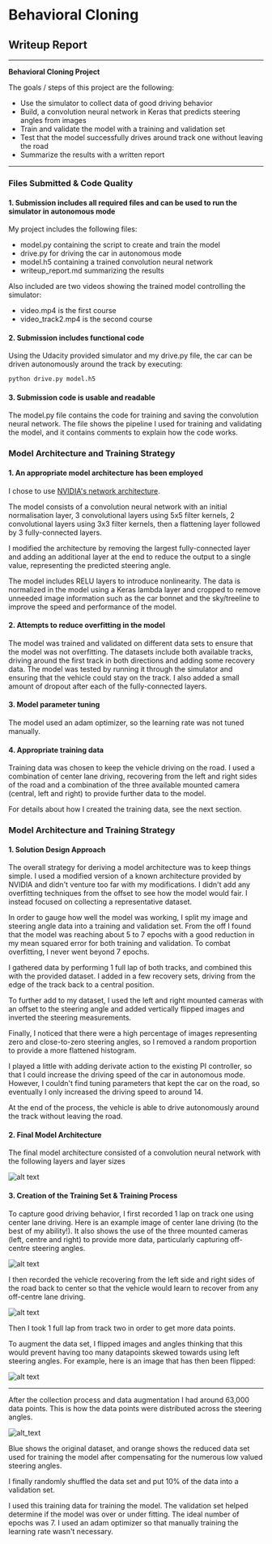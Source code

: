 # **Behavioral Cloning** 

## Writeup Report

---

**Behavioral Cloning Project**

The goals / steps of this project are the following:
* Use the simulator to collect data of good driving behavior
* Build, a convolution neural network in Keras that predicts steering angles from images
* Train and validate the model with a training and validation set
* Test that the model successfully drives around track one without leaving the road
* Summarize the results with a written report

[//]: # (Image References)

[image1]: ./examples/cnn_arch_model.png "Final CNN model"
[image2]: ./examples/centre_lane_driving.png "Centre lane driving example"
[image3]: ./examples/recovery.gif "Recovery example"
[image4]: ./examples/flipped.png "Flipped Image"
[image5]: ./examples/histogram.png "Histogram of datapoints"


---
### Files Submitted & Code Quality

#### 1. Submission includes all required files and can be used to run the simulator in autonomous mode

My project includes the following files:
* model.py containing the script to create and train the model
* drive.py for driving the car in autonomous mode
* model.h5 containing a trained convolution neural network 
* writeup_report.md summarizing the results

Also included are two videos showing the trained model controlling the simulator:
* video.mp4 is the first course
* video_track2.mp4 is the second course

#### 2. Submission includes functional code

Using the Udacity provided simulator and my drive.py file, the car can be driven autonomously around the track by executing:
```sh
python drive.py model.h5
```

#### 3. Submission code is usable and readable

The model.py file contains the code for training and saving the convolution neural network. The file shows the pipeline I used for training and validating the model, and it contains comments to explain how the code works.

### Model Architecture and Training Strategy

#### 1. An appropriate model architecture has been employed

I chose to use [NVIDIA's network architecture](https://devblogs.nvidia.com/parallelforall/wp-content/uploads/2016/08/cnn-architecture-624x890.png).

The model consists of a convolution neural network with an initial normalisation layer, 3 convolutional layers using 5x5 filter kernels, 2 convolutional layers using 3x3 filter kernels, then a flattening layer followed by 3 fully-connected layers.

I modified the architecture by removing the largest fully-connected layer and adding an additional layer at the end to reduce the output to a single value, representing the predicted steering angle.

The model includes RELU layers to introduce nonlinearity. The data is normalized in the model using a Keras lambda layer and cropped to remove unneeded image information such as the car bonnet and the sky/treeline to improve the speed and performance of the model. 

#### 2. Attempts to reduce overfitting in the model

The model was trained and validated on different data sets to ensure that the model was not overfitting. The datasets include both available tracks, driving around the first track in both directions and adding some recovery data. The model was tested by running it through the simulator and ensuring that the vehicle could stay on the track. I also added a small amount of dropout after each of the fully-connected layers.

#### 3. Model parameter tuning

The model used an adam optimizer, so the learning rate was not tuned manually.

#### 4. Appropriate training data

Training data was chosen to keep the vehicle driving on the road. I used a combination of center lane driving, recovering from the left and right sides of the road and a combination of the three available mounted camera (central, left and right) to provide further data to the model.

For details about how I created the training data, see the next section. 

### Model Architecture and Training Strategy

#### 1. Solution Design Approach

The overall strategy for deriving a model architecture was to keep things simple. I used a modified version of a known architecture provided by NVIDIA and didn't venture too far with my modifications. I didn't add any overfitting techniques from the offset to see how the model would fair. I instead focused on collecting a representative dataset.

In order to gauge how well the model was working, I split my image and steering angle data into a training and validation set. From the off I found that the model was reaching about 5 to 7 epochs with a good reduction in my mean squared error for both training and validation. To combat overfitting, I never went beyond 7 epochs.

I gathered data by performing 1 full lap of both tracks, and combined this with the provided dataset. I added in a few recovery sets, driving from the edge of the track back to a central position. 

To further add to my dataset, I used the left and right mounted cameras with an offset to the steering angle and added vertically flipped images and inverted the steering measurements.

Finally, I noticed that there were a high percentage of images representing zero and close-to-zero steering angles, so I removed a random proportion to provide a more flattened histogram.

I played a little with adding derivate action to the existing PI controller, so that I could increase the driving speed of the car in autonomous mode. However, I couldn't find tuning parameters that kept the car on the road, so eventually I only increased the driving speed to around 14.

At the end of the process, the vehicle is able to drive autonomously around the track without leaving the road.

#### 2. Final Model Architecture

The final model architecture consisted of a convolution neural network with the following layers and layer sizes

![alt text][image1]

#### 3. Creation of the Training Set & Training Process

To capture good driving behavior, I first recorded 1 lap on track one using center lane driving. Here is an example image of center lane driving (to the best of my ability!). It also shows the use of the three mounted cameras (left, centre and right) to provide more data, particularly capturing off-centre steering angles.

![alt text][image2]

I then recorded the vehicle recovering from the left side and right sides of the road back to center so that the vehicle would learn to recover from any off-centre lane driving.

![alt text][image3]

Then I took 1 full lap from track two in order to get more data points.

To augment the data set, I flipped images and angles thinking that this would prevent having too many datapoints skewed towards using left steering angles. For example, here is an image that has then been flipped:

![alt text][image4]

---
After the collection process and data augmentation I had around 63,000 data points. This is how the data points were distributed across the steering angles.

![alt_text][image5]

Blue shows the original dataset, and orange shows the reduced data set used for training the model after compensating for the numerous low valued steering angles.


I finally randomly shuffled the data set and put 10% of the data into a validation set. 

I used this training data for training the model. The validation set helped determine if the model was over or under fitting. The ideal number of epochs was 7. I used an adam optimizer so that manually training the learning rate wasn't necessary.
